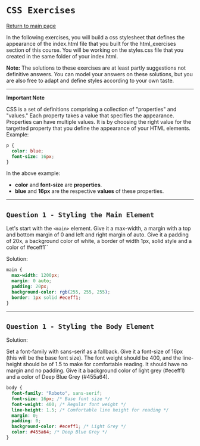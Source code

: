 # `CSS Exercises`

[Return to main page](../README.md)

In the following exercises, you will build a css stylesheet that defines the appearance of the index.html file that you built for the html_exercises section of this course. You will be working on the styles.css file that you created in the same folder of your index.html.

**Note:** The solutions to these exercises are at least partly suggestions not definitive answers. You can model your answers on these solutions, but you are also free to adapt and define styles according to your own taste.

---

**Important Note**

CSS is a set of definitions comprising a collection of "properties" and "values." Each property takes a value that specifies the appearance. Properties can have multiple values. It is by choosing the right value for the targetted property that you define the appearance of your HTML elements. Example:

```css
p {
  color: blue;
  font-size: 16px;
}
```

In the above example:

- **color** and **font-size** are **properties**.
- **blue** and **16px** are the respective **values** of these properties.

---

## `Question 1 - Styling the Main Element`

Let's start with the `<main>` element. Give it a max-width, a margin with a top and bottom margin of 0 and left and right margin of auto. Give it a padding of 20x, a background color of white, a border of width 1px, solid style and a color of #eceff1``

Solution:

```css
main {
  max-width: 1200px;
  margin: 0 auto;
  padding: 20px;
  background-color: rgb(255, 255, 255);
  border: 1px solid #eceff1;
}
```

---

## `Question 1 - Styling the Body Element`

Solution:

Set a font-family with sans-serif as a fallback. Give it a font-size of 16px (this will be the base font size). The font weight should be 400, and the line-height should be of 1.5 to make for comfortable reading. It should have no margin and no padding. Give it a background color of light grey (#eceff1) and a color of Deep Blue Grey (#455a64).

```css
body {
  font-family: "Roboto", sans-serif;
  font-size: 16px; /* Base font size */
  font-weight: 400; /* Regular font weight */
  line-height: 1.5; /* Comfortable line height for reading */
  margin: 0;
  padding: 0;
  background-color: #eceff1; /* Light Grey */
  color: #455a64; /* Deep Blue Grey */
}
```
